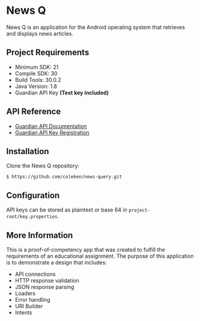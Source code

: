 # News Q

News Q is an application for the Android operating system that retrieves and displays news articles.

## Project Requirements
* Minimum SDK: 21
* Compile SDK: 30
* Build Tools: 30.0.2
* Java Version: 1.8
* Guardian API Key **(Test key included)**

## API Reference
* [Guardian API Documentation](https://open-platform.theguardian.com/documentation/)
* [Guardian API Key Registration](https://open-platform.theguardian.com/access/)

## Installation
Clone the News Q repository:

`$ https://github.com/coleken/news-query.git`

## Configuration
API keys can be stored as plaintext or base 64 in `project-root/key.properties`.

## More Information
This is a proof-of-competency app that was created to fulfill the requirements of an educational assignment. The purpose of this application is to demonstrate a design that includes:
* API connections
* HTTP response validation
* JSON response parsing
* Loaders 
* Error handling
* URI Builder 
* Intents
